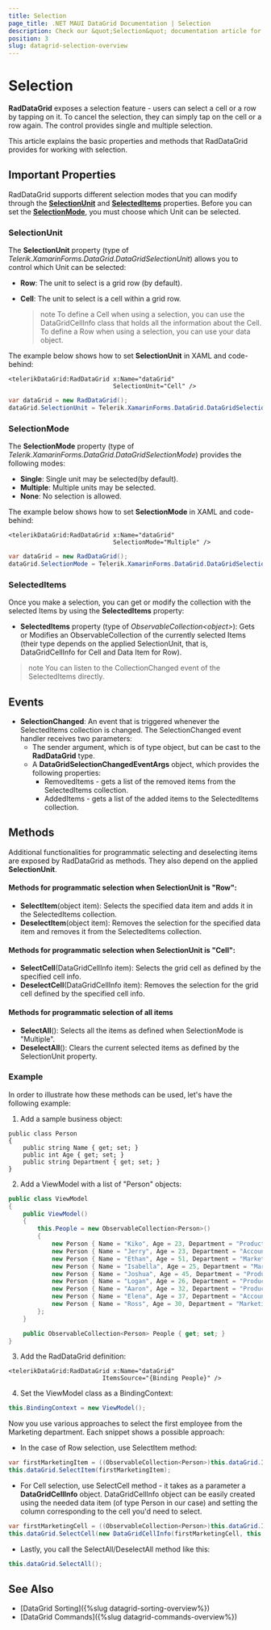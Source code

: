 ```yaml
---
title: Selection
page_title: .NET MAUI DataGrid Documentation | Selection
description: Check our &quot;Selection&quot; documentation article for Telerik DataGrid for .NET MAUI control.
position: 3
slug: datagrid-selection-overview
---
```


# Selection

**RadDataGrid** exposes a selection feature - users can select a cell or a row by tapping on it. To cancel the selection, they can simply tap on the cell or a row again. The control provides single and multiple selection.

This article explains the basic properties and methods that RadDataGrid provides for working with selection.

## Important Properties

RadDataGrid supports different selection modes that you can modify through the [**SelectionUnit**](#selectionunit) and [**SelectedItems**](#selecteditems) properties. Before you can set the [**SelectionMode**](#selectionmode), you must choose which Unit can be selected.

### SelectionUnit

The **SelectionUnit** property (type of *Telerik.XamarinForms.DataGrid.DataGridSelectionUnit*) allows you to control which Unit can be selected:

* **Row**: The unit to select is a grid row (by default).
* **Cell**: The unit to select is a cell within a grid row.

  >note To define a Cell when using a selection, you can use the DataGridCellInfo class that holds all the information about the Cell. To define a Row when using a selection, you can use your data object.

The example below shows how to set **SelectionUnit** in XAML and code-behind:

```XAML
<telerikDataGrid:RadDataGrid x:Name="dataGrid"
							 SelectionUnit="Cell" />
```
```C#
var dataGrid = new RadDataGrid();
dataGrid.SelectionUnit = Telerik.XamarinForms.DataGrid.DataGridSelectionUnit.Cell;
```

### SelectionMode

The **SelectionMode** property (type of *Telerik.XamarinForms.DataGrid.DataGridSelectionMode*) provides the following modes:

* **Single**: Single unit may be selected(by default).
* **Multiple**: Multiple units may be selected.
* **None**: No selection is allowed.

The example below shows how to set **SelectionMode** in XAML and code-behind:

```XAML
<telerikDataGrid:RadDataGrid x:Name="dataGrid"
							 SelectionMode="Multiple" />
```
```C#
var dataGrid = new RadDataGrid();
dataGrid.SelectionMode = Telerik.XamarinForms.DataGrid.DataGridSelectionMode.Multiple;
```

### SelectedItems

Once you make a selection, you can get or modify the collection with the selected Items by using the **SelectedItems** property:

* **SelectedItems** property (type of *ObservableCollection&lt;object&gt;*): Gets or Modifies an ObservableCollection of the currently selected Items (their type depends on the applied SelectionUnit, that is, DataGridCellInfo for Cell and Data Item for Row).

>note You can listen to the CollectionChanged event of the SelectedItems directly.

## Events

- **SelectionChanged**: An event that is triggered whenever the SelectedItems collection is changed. The SelectionChanged event handler receives two parameters:
	* The sender argument, which is of type object, but can be cast to the __RadDataGrid__ type.
	* A __DataGridSelectionChangedEventArgs__ object, which provides the following properties:
		- RemovedItems - gets a list of the removed items from the SelectedItems collection.
		- AddedItems - gets a list of the added items to the SelectedItems collection.

## Methods

Additional functionalities for programmatic selecting and deselecting items are exposed by RadDataGrid as methods. They also depend on the applied **SelectionUnit**.

#### Methods for programmatic selection when SelectionUnit is "Row":

* **SelectItem**(object item): Selects the specified data item and adds it in the SelectedItems collection.
* **DeselectItem**(object item): Removes the selection for the specified data item and removes it from the SelectedItems collection.

#### Methods for programmatic selection when SelectionUnit is "Cell":

* **SelectCell**(DataGridCellInfo item): Selects the grid cell as defined by the specified cell info.
* **DeselectCell**(DataGridCellInfo item): Removes the selection for the grid cell defined by the specified cell info.

#### Methods for programmatic selection of all items

* **SelectAll**(): Selects all the items as defined when SelectionMode is "Multiple".
* **DeselectAll**(): Clears the current selected items as defined by the SelectionUnit property.

### Example
In order to illustrate how these methods can be used, let's have the following example:

1) Add a sample business object:

```XAML
public class Person
{
	public string Name { get; set; }
	public int Age { get; set; }
	public string Department { get; set; }
}
```

2) Add a ViewModel with a list of "Person" objects:

```C#
public class ViewModel
{
	public ViewModel()
	{
		this.People = new ObservableCollection<Person>()
		{
			new Person { Name = "Kiko", Age = 23, Department = "Production" },
			new Person { Name = "Jerry", Age = 23, Department = "Accounting and Finance"},
			new Person { Name = "Ethan", Age = 51, Department = "Marketing" },
			new Person { Name = "Isabella", Age = 25, Department = "Marketing" },
			new Person { Name = "Joshua", Age = 45, Department = "Production" },
			new Person { Name = "Logan", Age = 26, Department = "Production"},
			new Person { Name = "Aaron", Age = 32, Department = "Production" },
			new Person { Name = "Elena", Age = 37, Department = "Accounting and Finance"},
			new Person { Name = "Ross", Age = 30, Department = "Marketing" },
		};
	}

	public ObservableCollection<Person> People { get; set; }
}
```

3) Add the RadDataGrid definition:

```XAML
<telerikDataGrid:RadDataGrid x:Name="dataGrid"
						  ItemsSource="{Binding People}" />
```

4) Set the ViewModel class as a BindingContext:

```C#
this.BindingContext = new ViewModel();
```

Now you use various approaches to select the first employee from the Marketing department. Each snippet shows a possible approach:

* In the case of Row selection, use SelectItem method:

```C#
var firstMarketingItem = ((ObservableCollection<Person>)this.dataGrid.ItemsSource).First(p => p.Department == "Marketing");
this.dataGrid.SelectItem(firstMarketingItem);
```

* For Cell selection, use SelectCell method - it takes as a parameter a **DataGridCellInfo** object. DataGridCellInfo object can be easily created using the needed data item (of type Person in our case) and setting the column corresponding to the cell you'd need to select.

```C#
var firstMarketingCell = ((ObservableCollection<Person>)this.dataGrid.ItemsSource).First(p => p.Department == "Marketing");
this.dataGrid.SelectCell(new DataGridCellInfo(firstMarketingCell, this.dataGrid.Columns[2]));
```

* Lastly, you call the SelectAll/DeselectAll method like this:

```C#
this.dataGrid.SelectAll();
```

## See Also

* [DataGrid Sorting]({%slug datagrid-sorting-overview%})
* [DataGrid Commands]({%slug datagrid-commands-overview%})

